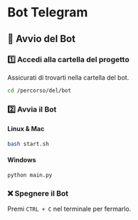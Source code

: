 # Bot Telegram

## 🚀 Avvio del Bot

### 1️⃣ **Accedi alla cartella del progetto**
Assicurati di trovarti nella cartella del bot.

```sh
cd /percorso/del/bot
```

### 2️⃣ **Avvia il Bot**
#### Linux & Mac
```sh
bash start.sh
```
#### Windows
```sh
python main.py
```

### ❌ **Spegnere il Bot**
Premi `CTRL + C` nel terminale per fermarlo.

